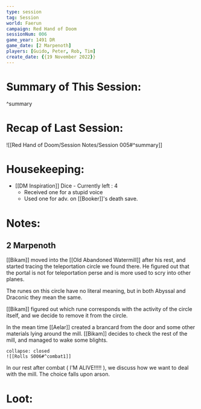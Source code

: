 ```yaml
---
type: session
tag: Session
world: Faerun
campaign: Red Hand of Doom
sessionNum: 006
game_year: 1491 DR
game_date: [2 Marpenoth]
players: [Guido, Peter, Rob, Tim]
create_date: {{19 November 2022}}
---
```




# Summary of This Session:

^summary

# Recap of Last Session:
![[Red Hand of Doom/Session Notes/Session 005#^summary]]

# Housekeeping:
- [[DM Inspiration]] Dice - Currently left : 4
	- Received one for a stupid voice
	- Used one for adv. on [[Booker]]'s death save.
# Notes:
## 2 Marpenoth
[[Bikam]] moved into the [[Old Abandoned Watermill]] after his rest, and started tracing the teleportation circle we found there. He figured out that the portal is not for teleportation perse and is more used to scry into other planes.

The runes on this circle have no literal meaning, but in both Abyssal and Draconic they mean the same.

[[Bikam]] figured out which rune corresponds with the activity of the circle itself, and we decide to remove it from the circle.

In the mean time [[Aelar]] created a brancard from the door and some other materials lying around the mill.
[[Bikam]] decides to check the rest of the mill, and managed to wake some blights.
```ad-combat
collapse: closed
![[Rolls S006#^combat1]]
```

In our rest after combat ( I'M ALIVE!!!!! ), we discuss how we want to deal with the mill. The choice falls upon arson.

# Loot:
